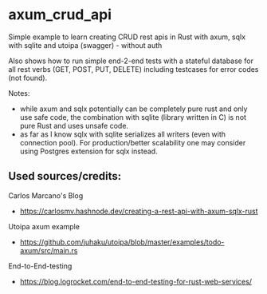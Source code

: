 # axum_crud_api
Simple example to learn creating CRUD rest apis in Rust with axum, sqlx with sqlite and utoipa (swagger) - without auth

Also shows how to run simple end-2-end tests with a stateful database for all rest verbs (GET, POST, PUT, DELETE) including testcases for error codes (not found).

Notes:
- while axum and sqlx potentially can be completely pure rust and only use safe code, the combination with sqlite (library written in C) is not pure Rust and uses unsafe code. 
- as far as I know sqlx with sqlite serializes all writers (even with connection pool). For production/better scalability one may consider using Postgres extension for sqlx instead.

## Used sources/credits: 

Carlos Marcano's Blog

- https://carlosmv.hashnode.dev/creating-a-rest-api-with-axum-sqlx-rust

Utoipa axum example

- https://github.com/juhaku/utoipa/blob/master/examples/todo-axum/src/main.rs

End-to-End-testing

- https://blog.logrocket.com/end-to-end-testing-for-rust-web-services/

